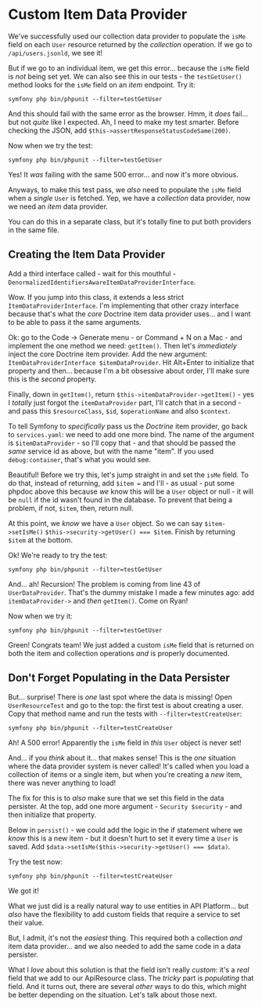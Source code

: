 # Custom Item Data Provider

We've successfully used our collection data provider to populate the `isMe` field
on each `User` resource returned by the *collection* operation. If we go to
`/api/users.jsonld`, we see it!

But if we go to an individual item, we get this error... because the `isMe` field is
*not* being set yet. We can also see this in our tests - the `testGetUser()` method
looks for the `isMe` field on an *item* endpoint. Try it:

```terminal
symfony php bin/phpunit --filter=testGetUser
```

And this should fail with the same error as the browser. Hmm, it *does* fail...
but not *quite* like I expected. Ah, I need to make my test smarter. Before checking
the JSON, add `$this->assertResponseStatusCodeSame(200)`.

Now when we try the test:

```terminal-silent
symfony php bin/phpunit --filter=testGetUser
```

Yes! It *was* failing with the same 500 error... and now it's more obvious.

Anyways, to make this test pass, we *also* need to populate the `isMe` field when
a *single* `User` is fetched. Yep, we have a *collection* data provider, now we
need an *item* data provider.

You can do this in a separate class, but it's totally fine to put both
providers in the same file.

## Creating the Item Data Provider

Add a third interface called - wait for this mouthful -
`DenormalizedIdentifiersAwareItemDataProviderInterface`.

Wow. If you jump into this class, it extends a less strict
`ItemDataProviderInterface`. I'm implementing that other crazy interface because
that's what the *core* Doctrine item data provider uses... and I want to be able
to pass it the same arguments.

Ok: go to the Code -> Generate menu - or Command + N on a Mac - and implement the
one method we need: `getItem()`. Then let's *immediately* inject the core Doctrine
item provider. Add the new argument: `ItemDataProviderInterface $itemDataProvider`.
Hit Alt+Enter to initialize that property and then... because I'm a bit obsessive
about order, I'll make sure this is the *second* property.

Finally, down in `getItem()`, return `$this->itemDataProvider->getItem()` - yes
I *totally* just forgot the `itemDataProvider` part, I'll catch that in a second -
and pass this `$resourceClass`, `$id`, `$operationName` and also `$context`.

To tell Symfony to *specifically* pass us the *Doctrine* item provider, go back to
`services.yaml`: we need to add one more bind. The name of the argument is
`$itemDataProvider` - so I'll copy that - and that should be passed the *same*
service id as above, but with the name "item". If you used `debug:container`,
that's what you would see.

Beautiful! Before we try this, let's jump straight in and set the `isMe` field.
To do that, instead of returning, add `$item =` and I'll - as usual - put some
phpdoc above this because *we* know this will be a `User` object or null - it will
be `null` if the id wasn't found in the database. To prevent that being a
problem, if not, `$item`, then, return null.

At this point, we *know* we have a `User` object. So we can say
`$item->setIsMe()` `$this->security->getUser() === $item`. Finish by returning
`$item` at the bottom.

Ok! We're ready to try the test:

```terminal-silent
symfony php bin/phpunit --filter=testGetUser
```

And... ah! Recursion! The problem is coming from line 43 of `UserDataProvider`.
That's the dummy mistake I made a few minutes ago: add `itemDataProvider->`
and *then* `getItem()`. Come on Ryan!

Now when we try it:

```terminal-silent
symfony php bin/phpunit --filter=testGetUser
```

Green! Congrats team! We just added a custom `isMe` field that is returned on
both the item and collection operations *and* is properly documented.

## Don't Forget Populating in the Data Persister

But... surprise! There is *one* last spot where the data is missing! Open
`UserResourceTest` and go to the top: the first test is about creating a user.
Copy that method name and run the tests with `--filter=testCreateUser`:

```terminal-silent
symfony php bin/phpunit --filter=testCreateUser
```

Ah! A 500 error! Apparently the `isMe` field in *this* `User` object is never
set!

And... if you *think* about it... that makes sense! This is the *one* situation
where the data provider system is never called! It's called when you load a
collection of items or a single item, but when you're creating a *new* item,
there was never anything to load!

The fix for this is to *also* make sure that we set this field in the data persister.
At the top, add one more argument - `Security $security` - and then initialize that
property.

Below in `persist()` -  we could add the logic in the if statement where we *know*
this is a new item - but it doesn't hurt to set it every time a `User` is saved.
Add `$data->setIsMe($this->security->getUser() === $data)`.

Try the test now:

```terminal-silent
symfony php bin/phpunit --filter=testCreateUser
```

We got it!

What we just did is a really natural way to use entities in API Platform... but
*also* have the flexibility to add custom fields that require a service to set their
value.

But, I admit, it's not the *easiest* thing. This required both a collection *and*
item data provider... and we also needed to add the same code in a data persister.

What I *love* about this solution is that the field isn't really *custom*: it's
a *real* field that we add to our ApiResource class. The *tricky* part is *populating*
that field. And it turns out, there are several *other* ways to do this, which
might be better depending on the situation. Let's talk about those next.
